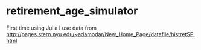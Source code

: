 # retirement_age_simulator
First time using Julia
I use data from http://pages.stern.nyu.edu/~adamodar/New_Home_Page/datafile/histretSP.html
